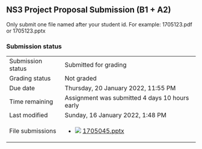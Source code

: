<h2>NS3 Project Proposal Submission (B1 + A2)</h2>Only submit one file named after your student id. For example: 1705123.pdf or 1705123.pptx<br />

<h3>Submission status</h3><table>
<tbody><tr>
<td>Submission status</td>
<td>Submitted for grading</td>
</tr>
<tr>
<td>Grading status</td>
<td>Not graded</td>
</tr>
<tr>
<td>Due date</td>
<td>Thursday, 20 January 2022, 11:55 PM</td>
</tr>
<tr>
<td>Time remaining</td>
<td>Assignment was submitted 4 days 10 hours early</td>
</tr>
<tr>
<td>Last modified</td>
<td>Sunday, 16 January 2022, 1:48 PM</td>
</tr>
<tr>
<td>File submissions</td>
<td><ul><li><img src="..%5C..%5C..%5CJanuary%202019%5CCSE203%5CNews%20forum%5CGraph%20Data%20Structure%5Cfile%5Cpowerpoint.png" /> <a href="file%5C1705045.pptx">1705045.pptx</a> 
</li></ul>

</td>
</tr>

</tbody>
</table>



